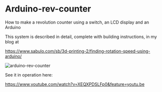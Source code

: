# Arduino-rev-counter
How to make a revolution counter using a switch, an LCD display and an Arduino

This system is described in detail, complete with building instructions, in my blog at

https://www.sabulo.com/sb/3d-printing-2/finding-rotation-speed-using-arduino/

![arduino-rev-counter](arduino-rev-counter.png)

See it in operation here:

https://www.youtube.com/watch?v=XEQXPDSLFp0&feature=youtu.be
